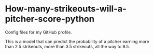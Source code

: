 # How-many-strikeouts-will-a-pitcher-score-python
Config files for my GitHub profile.

This is a model that can predict the probability of a pitcher earning more than 2.5 strikeouts, more than 3.5 strikeouts, all the way to 9.5.
